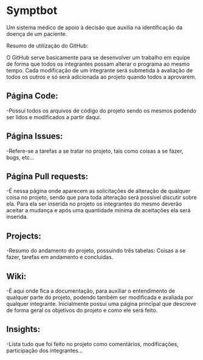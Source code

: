 # Symptbot
Um sistema médico de apoio à decisão que auxilia na identificação da doença de um paciente.       

Resumo de utilização do GitHub:

O GitHub serve basicamente para se desenvolver um trabalho em equipe de forma que todos os integrantes possam alterar o programa ao mesmo tempo. Cada modificação de um integrante será submetida à avaliação de todos os outros e só será adicionada ao projeto quando todos a aprovarem.

## Página Code: 
-Possui todos os arquivos de código do projeto sendo os mesmos podendo ser lidos e modificados a partir daqui.

## Página Issues: 
-Refere-se a tarefas a se tratar no projeto, tais como coisas a se fazer, bugs, etc...

## Página Pull requests: 
-É nessa página onde aparecem as solicitações de alteração de qualquer coisa no projeto, sendo que para toda alteração será possível discutir sobre ela. Para ela ser inserida no projeto os integrantes do mesmo deverão aceitar a mudança e após uma quantidade mínima de aceitações ela será inserida.

## Projects: 
-Resumo do andamento do projeto, possuindo três tabelas: Coisas a se fazer, tarefas em andamento e concluídas.

## Wiki: 
-É aqui onde fica a documentação, para auxiliar o entendimento de qualquer parte do projeto, podendo também ser modificada e avaliada por qualquer integrante. Inicialmente possui uma página principal que descreve de forma geral os objetivos do projeto e como ele será feito.

## Insights: 
-Lista tudo que foi feito no projeto como comentários, modificações, participação dos integrantes...
